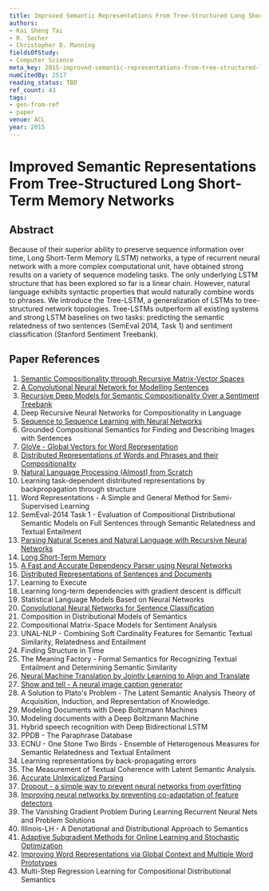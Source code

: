 ```yaml
---
title: Improved Semantic Representations From Tree-Structured Long Short-Term Memory Networks
authors:
- Kai Sheng Tai
- R. Socher
- Christopher D. Manning
fieldsOfStudy:
- Computer Science
meta_key: 2015-improved-semantic-representations-from-tree-structured-long-short-term-memory-networks
numCitedBy: 2517
reading_status: TBD
ref_count: 43
tags:
- gen-from-ref
- paper
venue: ACL
year: 2015
---
```


# Improved Semantic Representations From Tree-Structured Long Short-Term Memory Networks

## Abstract

Because of their superior ability to preserve sequence information over time, Long Short-Term Memory (LSTM) networks, a type of recurrent neural network with a more complex computational unit, have obtained strong results on a variety of sequence modeling tasks. The only underlying LSTM structure that has been explored so far is a linear chain. However, natural language exhibits syntactic properties that would naturally combine words to phrases. We introduce the Tree-LSTM, a generalization of LSTMs to tree-structured network topologies. Tree-LSTMs outperform all existing systems and strong LSTM baselines on two tasks: predicting the semantic relatedness of two sentences (SemEval 2014, Task 1) and sentiment classification (Stanford Sentiment Treebank).

## Paper References

1. [Semantic Compositionality through Recursive Matrix-Vector Spaces](2012-semantic-compositionality-through-recursive-matrix-vector-spaces)
2. [A Convolutional Neural Network for Modelling Sentences](2014-a-convolutional-neural-network-for-modelling-sentences)
3. [Recursive Deep Models for Semantic Compositionality Over a Sentiment Treebank](2013-recursive-deep-models-for-semantic-compositionality-over-a-sentiment-treebank)
4. Deep Recursive Neural Networks for Compositionality in Language
5. [Sequence to Sequence Learning with Neural Networks](2014-sequence-to-sequence-learning-with-neural-networks)
6. Grounded Compositional Semantics for Finding and Describing Images with Sentences
7. [GloVe - Global Vectors for Word Representation](2014-glove-global-vectors-for-word-representation)
8. [Distributed Representations of Words and Phrases and their Compositionality](2013-distributed-representations-of-words-and-phrases-and-their-compositionality)
9. [Natural Language Processing (Almost) from Scratch](2011-natural-language-processing-almost-from-scratch)
10. Learning task-dependent distributed representations by backpropagation through structure
11. Word Representations - A Simple and General Method for Semi-Supervised Learning
12. SemEval-2014 Task 1 - Evaluation of Compositional Distributional Semantic Models on Full Sentences through Semantic Relatedness and Textual Entailment
13. [Parsing Natural Scenes and Natural Language with Recursive Neural Networks](2011-parsing-natural-scenes-and-natural-language-with-recursive-neural-networks)
14. [Long Short-Term Memory](1997-long-short-term-memory)
15. [A Fast and Accurate Dependency Parser using Neural Networks](2014-a-fast-and-accurate-dependency-parser-using-neural-networks)
16. [Distributed Representations of Sentences and Documents](2014-distributed-representations-of-sentences-and-documents)
17. Learning to Execute
18. Learning long-term dependencies with gradient descent is difficult
19. Statistical Language Models Based on Neural Networks
20. [Convolutional Neural Networks for Sentence Classification](2014-convolutional-neural-networks-for-sentence-classification)
21. Composition in Distributional Models of Semantics
22. Compositional Matrix-Space Models for Sentiment Analysis
23. UNAL-NLP - Combining Soft Cardinality Features for Semantic Textual Similarity, Relatedness and Entailment
24. Finding Structure in Time
25. The Meaning Factory - Formal Semantics for Recognizing Textual Entailment and Determining Semantic Similarity
26. [Neural Machine Translation by Jointly Learning to Align and Translate](2015-neural-machine-translation-by-jointly-learning-to-align-and-translate)
27. [Show and tell - A neural image caption generator](2015-show-and-tell-a-neural-image-caption-generator)
28. A Solution to Plato's Problem - The Latent Semantic Analysis Theory of Acquisition, Induction, and Representation of Knowledge.
29. Modeling Documents with Deep Boltzmann Machines
30. Modeling documents with a Deep Boltzmann Machine
31. Hybrid speech recognition with Deep Bidirectional LSTM
32. PPDB - The Paraphrase Database
33. ECNU - One Stone Two Birds - Ensemble of Heterogenous Measures for Semantic Relatedness and Textual Entailment
34. Learning representations by back-propagating errors
35. The Measurement of Textual Coherence with Latent Semantic Analysis.
36. [Accurate Unlexicalized Parsing](2003-accurate-unlexicalized-parsing)
37. [Dropout - a simple way to prevent neural networks from overfitting](2014-dropout-a-simple-way-to-prevent-neural-networks-from-overfitting)
38. [Improving neural networks by preventing co-adaptation of feature detectors](2012-improving-neural-networks-by-preventing-co-adaptation-of-feature-detectors)
39. The Vanishing Gradient Problem During Learning Recurrent Neural Nets and Problem Solutions
40. Illinois-LH - A Denotational and Distributional Approach to Semantics
41. [Adaptive Subgradient Methods for Online Learning and Stochastic Optimization](2010-adaptive-subgradient-methods-for-online-learning-and-stochastic-optimization)
42. [Improving Word Representations via Global Context and Multiple Word Prototypes](2012-improving-word-representations-via-global-context-and-multiple-word-prototypes)
43. Multi-Step Regression Learning for Compositional Distributional Semantics

